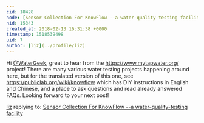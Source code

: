 ```yaml
---
cid: 18428
node: [Sensor Collection For KnowFlow --a water-quality-testing facility](../notes/juncheng09/12-09-2017/instruction-for-sensors)
nid: 15343
created_at: 2018-02-13 16:31:38 +0000
timestamp: 1518539498
uid: 7
author: [liz](../profile/liz)
---
```


Hi [@WaterGeek](/profile/WaterGeek), great to hear from the https://www.mytapwater.org/ project! There are many various water testing projects happening around here, but for the translated version of this one, see https://publiclab.org/wiki/knowflow which has DIY instructions in English and Chinese, and a place to ask questions and read already answered FAQs. Looking forward to your next post!

[liz](../profile/liz) replying to: [Sensor Collection For KnowFlow --a water-quality-testing facility](../notes/juncheng09/12-09-2017/instruction-for-sensors)

